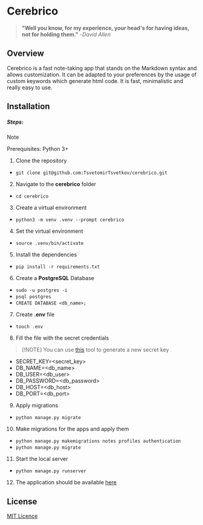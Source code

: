 # Cerebrico

> __"Well you know, for my experience, your head's for having ideas, not for holding them."__ -_David Allen_

## Overview
Cerebrico is a fast note-taking app that stands on the Markdown syntax and allows customization. 
It can be adapted to your preferences by the usage of custom keywords which generate html code.
It is fast, minimalistic and really easy to use.

## Installation

##### Steps:

> [!NOTE]  
> Prerequisites:
> Python 3+

1. Clone the repository
- `git clone git@github.com:TsvetomirTsvetkov/cerebrico.git`
2. Navigate to the __cerebrico__ folder
- `cd cerebrico`
3. Create a virtual environment
- `python3 -m venv .venv --prompt cerebrico`
4. Set the virtual environment
- `source .venv/bin/activate`
5. Install the dependencies
- `pip install -r requirements.txt`
6. Create a __PostgreSQL__ Database
- `sudo -u postgres -i`
- `psql postgres`
- `CREATE DATABASE <db_name>;`
7. Create __.env__ file
- `touch .env`
8. Fill the file with the secret credentials
> [!NOTE]  You can use [this](https://www.miniwebtool.com/django-secret-key-generator/) tool to generate a new secret key 
- SECRET_KEY=\<secret_key\>
- DB_NAME=\<db_name\>
- DB_USER=\<db_user\>
- DB_PASSWORD=\<db_password\>
- DB_HOST=\<db_host\>
- DB_PORT=\<db_port\>
9. Apply migrations
- `python manage.py migrate`
10. Make migrations for the apps and apply them
- `python manage.py makemigrations notes profiles authentication`
- `python manage.py migrate`
11. Start the local server
- `python manage.py runserver`
12. The application should be available [here](http://127.0.0.1:8000/)


## License

[MIT Licence](LICENSE)
